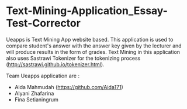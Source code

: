 # Text-Mining-Application_Essay-Test-Corrector
Ueapps is Text Mining App website based. This application is used to compare student's answer with the answer key given by the lecturer and will produce results in the form of grades. Text Mining in this application also uses Sastrawi Tokenizer for the tokenizing process (http://sastrawi.github.io/tokenizer.html).

Team Ueapps application are :
- Aida Mahmudah (https://github.com/Aida171)
- Alyani Zhafarina
- Fina Setianingrum
